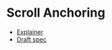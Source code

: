 # Scroll Anchoring

* [Explainer](https://cdn.rawgit.com/skobes/ScrollAnchoring/master/explainer.html)
* [Draft spec](https://cdn.rawgit.com/skobes/ScrollAnchoring/master/spec.html)
